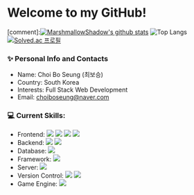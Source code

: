 # Welcome to my GitHub!

[comment]:[![MarshmallowShadow's github stats](https://github-readme-stats.vercel.app/api?username=MarshmallowShadow&theme=material-palenight)](https://github.com/MarshmallowShadow/github-readme-stats)
![Top Langs](https://github-readme-stats-sand-six-91.vercel.app/api/top-langs/?username=MarshmallowShadow&layout=compact&theme=material-palenight)
[![Solved.ac 프로필](http://mazassumnida.wtf/api/generate_badge?boj=marshadow)](https://solved.ac/marshadow)

### ✨ Personal Info and Contacts
- Name: Choi Bo Seung (최보승)
- Country: South Korea
- Interests: Full Stack Web Development
- Email: choiboseung@naver.com


### 💻 Current Skills:
- Frontend: <span><img src="https://img.shields.io/badge/HTML-E34F26?style=flat-square&logo=HTML5&logoColor=white"></span>
<span><img src="https://img.shields.io/badge/CSS-1572B6?style=flat-square&logo=CSS3&logoColor=white"></span>
<span><img src="https://img.shields.io/badge/JavaScript-F7DF1E?style=flat-square&logo=JavaScript&logoColor=black"></span>
<span><img src="https://img.shields.io/badge/jQuery-0769AD?style=flat-square&logo=jQuery&logoColor=white"></span>
- Backend: <span><img src="https://img.shields.io/badge/Java-ED8B00?style=flat-square&logo=Oracle&logoColor=white"></span>
<span><img src="https://img.shields.io/badge/Python-3776AB?style=flat-square&logo=Python&logoColor=white"></span>
- Database: <span><img src="https://img.shields.io/badge/JDBC-FF3621?style=flat-square&logo=DataBricks&logoColor=white"></span>
- Framework: <span><img src="https://img.shields.io/badge/Spring-6DB33F?style=flat-square&logo=Spring&logoColor=white"></span>
- Server: <span><img src="https://img.shields.io/badge/Tomcat-F8DC75?style=flat-square&logo=ApacheTomcat&logoColor=black"></span>
- Version Control: <span><img src="https://img.shields.io/badge/GitHub-181717?style=flat-square&logo=GitHub&logoColor=white"></span>
<span><img src="https://img.shields.io/badge/Git-F05032?style=flat-square&logo=Git&logoColor=white"></span>
- Game Engine: <span><img src="https://img.shields.io/badge/Unity-FFFFFF?style=flat-square&logo=Unity&logoColor=black"></span>
